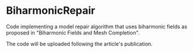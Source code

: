 BiharmonicRepair
================

Code implementing a model repair algorithm that uses biharmonic fields as proposed in "Biharmonic Fields and Mesh Completion".

The code will be uploaded following the article's publication.

